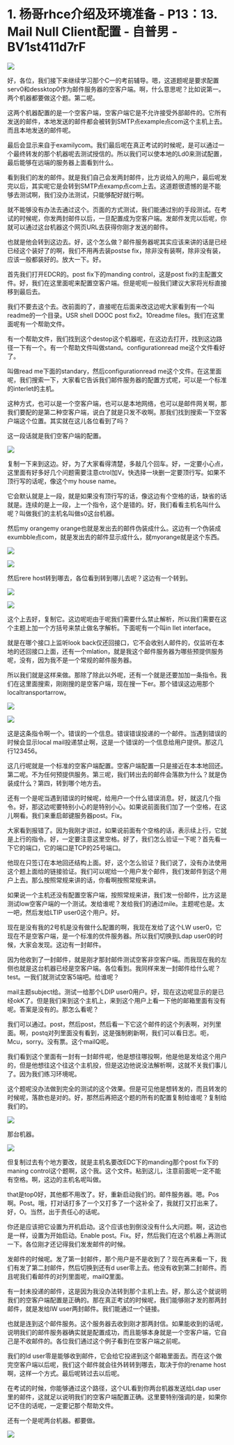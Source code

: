 # 1. 杨哥rhce介绍及环境准备 - P13：13. Mail Null Client配置 - 自普男 - BV1st411d7rF

![](img/7c3452ab980b0e4ecf03424568d98e25_0.png)

好，各位，我们接下来继续学习那个C一的考前辅导。嗯，这道题呢是要求配置serv0和dessktop0作为邮件服务器的空客户端。啊，什么意思呢？比如说第一。两个机器都要做这个题。第二呢。

这两个机器配置的是一个空客户端，空客户端它是不允许接受外部邮件的。它所有发送的邮件，本地发送的邮件都会被转到SMTP点example点com这个主机上去。而且本地发送的邮件呢。

最后会显示来自于examilycom。我们最后呢在真正考试的时候呢，是可以通过一个最终转发的那个机器呢去测试授信的。所以我们可以使本地的Ld0来测试配置，最后能够在远端的服务器上面看到什么。

看到我们的发的邮件。就是我们自己会发两封邮件，比方说给入的用户，最后呢发完以后，其实呢它是会转到SMTP点examp点com上去。这道题很遗憾的是不能够去测试啊，我们没办法测试，只能够配好就行啊。

就不能够没有办法去通过这个。页面的方式测试，我们能通过别的手段测试。在考试的时候呢，你发两封邮件以后，一旦配置成为空客户端。发邮件发完以后呢，你就可以通过这台机器这个网页URL去获得你刚才发送的邮件。

也就是他会转到这边去。好，这个怎么做？邮件服务器呢其实应该来讲的话是已经已经这个装好了的啊，我们不用再去装postse fix，除非没有装啊，除非没有装，应该一般都装好的。放大一下。好。

首先我们打开EDCR的。post fix下的manding control，这是post fix的主配置文件。好，我们在这里面呢来配置空客户端。但是呢呃一般我们建议大家将光标直接移到最后去。

我们不要去这个去。改前面的了，直接呢在后面来改这边呢大家看到有一个叫readme的一个目录。USR shell DOOC post fix2。10readme files。我们在这里面呢有一个帮助文件。

有一个帮助文件，我们找到这个destop这个机器呢，在这边去打开，找到这边路径一下有一个。有一个帮助文件叫做stand。configurationread me这个文件看好了。

叫做read me下面的standary，然后configurationread me这个文件。在这里面呢，我们搜索一下，大家看它告诉我们邮件服务器的配置方式呢，可以是一个标准的interlet的主机。

这种方式，也可以是一个空客户端，也可以是本地网络，也可以是邮件网关啊，那我们要配的是第二种空客户端，说白了就是只发不收啊。那我们找到搜索一下空客户端这个位置。其实就在这儿各位看到了吗？

这一段话就是我们空客户端的配置。

![](img/7c3452ab980b0e4ecf03424568d98e25_2.png)

复制一下来到这边。好，为了大家看得清楚，多敲几个回车。好，一定要小心点，这里面有好多好几个问题需要注意ctrol加V。快选择一块删一定要顶行写。如果不顶行写的话呢，像这个my house name。

它会默认就是上一段，就是如果没有顶行写的话，像这边有个空格的话，缺省的话就是。连续的是上一段，上一个指令，这个是错的。好，我们看看主机名叫什么呢？叫做我们的主机名叫做s0这台机器。

然后my orangemy orange也就是发出去的邮件伪装成什么。这边有一个伪装成exumbble点com，就是发出去的邮件显示成什么，就myorange就是这个东西。



![](img/7c3452ab980b0e4ecf03424568d98e25_4.png)

![](img/7c3452ab980b0e4ecf03424568d98e25_5.png)

然后rere host转到哪去，各位看到转到哪儿去呢？这边有一个转到。

![](img/7c3452ab980b0e4ecf03424568d98e25_7.png)

![](img/7c3452ab980b0e4ecf03424568d98e25_8.png)

这个上去好，复制它。这边呢呃由于呢我们需要什么禁止解析，所以我们需要在这个主题上加一个方括号来禁止做名字解析。下面呢有一个叫in Ilet interface。

就是在哪个接口上监听look back仅还回接口，它不会收别人邮件的，仅监听在本地的还回接口上面，还有一个mlation，就是我这个邮件服务器为哪些预提供服务呢，没有，因为我不是一个常规的邮件服务器。

所以我们就是这样来做。那除了除此以外呢，还有一个就是还要加加一条指令。我们在这里面搜索，刚刚搜的是空客户端，现在搜一下er。那个错误这边用那个localtransportarrow。



![](img/7c3452ab980b0e4ecf03424568d98e25_10.png)

![](img/7c3452ab980b0e4ecf03424568d98e25_11.png)

这是这条指令啊一个。错误的一个信息。错误错误投递的一个邮件。当遇到错误的时候会显示local mail投递禁止啊，这是一个错误的一个信息给用户提供。那这几行123456。

这几行呢就是一个标准的空客户端配置。空客户端配置一只是接近在本本地回还。第二呢。不为任何预提供服务。第三呢，我们转出去的邮件会落款为什么？就是伪装成什么？第四，转到哪个地方去。

还有一个是呢当遇到错误的时候呢，给用户一个什么错误消息。好，就这几个指令。好，那这边呢要特别小心的是特别小心。如果说前面我们加了一个空格，在这儿啊看。我们来重启邮键服务器post。Fix。

大家看到报错了。因为我刚才讲过，如果说前面有个空格的话，表示续上行，它就是上行的指令。好，一定要注意这里空格。好了，我们怎么验证一下呢？首先看一下它的端口，它的端口是TCP的25号端口。

他现在只签订在本地回还结构上面。好，这个怎么验证？我们说了，没有办法使用这个题上面给的链接验证。我们可以呢给一个用户发个邮件，我们发邮件到这个用户上去。那么按照常规来讲的话，你看啊按照常规来讲。

如果说一个主机还没有配置空客户端，按照常规来讲，我们发一份邮件，比方这是测试low空客户端的一个测试。发给谁呢？发给我们的通过mile。主题呢也是。太一吧，然后发给LTIP user0这个用户。好。

现在是没有我的2号机是没有做什么配置的啊，我现在发给了这个LW user0，它现在不是空客户端，是一个标准的优件服务器。所以我们切换到Ldap user0的时候，大家会发现。这边有一封邮件。

因为他收到了一封邮件，就是刚才那封邮件测试空客非空客户端。而我现在我的左侧也就是这台机器已经是空客户端。各位看到。我同样来发一封邮件给什么呢？test。一我们就测试空客5端吧。给谁呢？

mail主题subject给。测试一给那个LDIP user0用户。好，现在这边呢显示的是已经okK了。但是我们来到这个主机上，来到这个用户上看一下他的邮箱里面有没有呢。答案是没有的。那怎么看呢？

我们可以通过。post，然后post，然后看一下它这个邮件的这个列表啊，对列里面。啊，postq对列里面没有看到，这是强制刷新啊，我们可以看日志。呃，Mcu，sorry。没有票。这个mailQ呢。

我们看到这个里面有一封有一封邮件呢，他是想往哪投啊，他是他是发给这个用户的，但是他想往这个往这个主机投，但是这边他说没法解析啊，这就不关我们事儿了。因为我们练习环境呢。

这个题呢没办法做到完全的测试的这个效果。但是可见他是想转发的，而且转发的时候呢，落款也是对的。好，那然后再把这个题的所有的配置复制给谁呢？复制给我们的。



![](img/7c3452ab980b0e4ecf03424568d98e25_13.png)

那台机器。

![](img/7c3452ab980b0e4ecf03424568d98e25_15.png)

但复制过去有个地方要改，就是主机名要改EDC下的manding那个post fix下的maning control这个题啊，这个我。这个文件。粘到这儿，注意前面呢一定不能有空格。啊，这边的主机名呢叫做。

that是top0好，其他都不用改了。好，重新启动我们的。邮件服务器。嗯。Pos啊。Post。哦，打对话打多了一个又打多了一个这补全了，我就打又打出来了。好，O。当然，出于责任心的话呢。

你还是应该把它设置为开机启动。这个应该也到倒没没有什么大问题。啊，这边也是一样，设置为开始启动。Enable post。Fix。好，然后我们在这个机器上再测试一下。各位刚才还记得我们发发邮件的时候。

发邮件的时候呢。发了第一封邮件，那个用户是不是收到了？现在再来看一下，我们有发了第二封邮件，然后切换到还有d user零上去。他没有收到第二封邮件。而且呢我们看邮件的对列里面呢，mailQ里面。

有一封未投递的邮件，这是因为我没办法转到那个主机上去。好，那么这个就说明我们的空客户端配置是正确的。那在真正考试的时候呢，我们能够刚才发的那两封邮件，就是发给lW user两封邮件。我们能通过一个链接。

也就是连到这个邮件服务。这个服务器去收到刚才那两封信。如果能收到的话呢，说明我们的邮件服务器确实就是配置成功，而且能够本身就是一个空客户端，它自己是不收邮件的。各位我们通过这个例子看到在空客户端之前呢。

我们的ld user零是能够收到邮件，它会给它投递到这个邮箱里面去。而在这个做完空客户端以后呢，我们这个邮件就会往外转转到哪去，取决于你的rename host啊，这样一个方式。最后呢转过去以后呢。

在考试的时候，你能够通过这个路径，这个UL看到你两台机器发送给Ldap user里的邮件，这就足以说明我们的空客户端配置正确。这里要特别强调的是，如果你记不住的话呢，一定要记那个帮助文件。

还有一个是呢两台机器。都要做。

![](img/7c3452ab980b0e4ecf03424568d98e25_17.png)